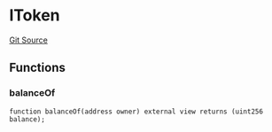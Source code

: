 # IToken
[Git Source](https://github.com/thrackle-io/rules-protocol/blob/941799bce65220406b4d9686c5c5f1ae7c99f4ee/src/token/ProtocolERC721Handler.sol)


## Functions
### balanceOf


```solidity
function balanceOf(address owner) external view returns (uint256 balance);
```

